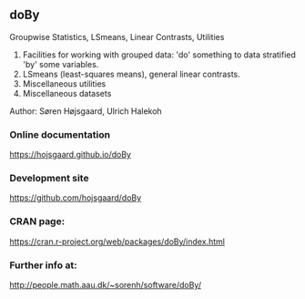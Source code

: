 ## doBy

Groupwise Statistics, LSmeans, Linear Contrasts, Utilities

1. Facilities for working with grouped data: 'do' something to data stratified 'by' some variables.
2. LSmeans (least-squares means), general linear contrasts. 
3. Miscellaneous utilities
4. Miscellaneous datasets

Author: Søren Højsgaard,  Ulrich Halekoh

### Online documentation

https://hojsgaard.github.io/doBy

### Development site

https://github.com/hojsgaard/doBy

### CRAN page:

https://cran.r-project.org/web/packages/doBy/index.html

### Further info at:

http://people.math.aau.dk/~sorenh/software/doBy/

